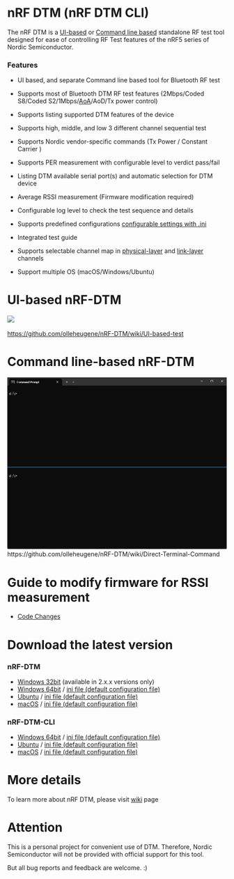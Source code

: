 # nRF DTM (nRF DTM CLI)

The nRF DTM is a [UI-based](https://github.com/olleheugene/nRF-DTM/wiki/UI-based-test) or [Command line based](https://github.com/olleheugene/nRF-DTM/wiki/Direct-Terminal-Command) standalone RF test tool designed for ease of controlling RF Test features of the nRF5 series of Nordic Semiconductor.

### Features 

- UI based, and separate Command line based tool for Bluetooth RF test 

- Supports most of Bluetooth DTM RF test features (2Mbps/Coded S8/Coded S2/1Mbps/[AoA](https://github.com/olleheugene/nRF-DTM/wiki/AoA-test-result)/AoD/Tx power control)
- Supports listing supported DTM features of the device
- Supports high, middle, and low 3 different channel sequential test
- Supports Nordic vendor-specific commands (Tx Power / Constant Carrier )
- Supports PER measurement with configurable level to verdict pass/fail
- Listing DTM available serial port(s) and automatic selection for DTM device
- Average RSSI measurement (Firmware modification required)
- Configurable log level to check the test sequence and details
- Supports predefined configurations [configurable settings with .ini](Release/Windows/nrfdtm_config.ini)
- Integrated test guide
- Supports selectable channel map in [physical-layer](https://github.com/olleheugene/nRF-DTM/raw/master/pics/physical_channels_org.png) and [link-layer](https://github.com/olleheugene/nRF-DTM/raw/master/pics/link_channels_org.png) channels
- Support multiple OS (macOS/Windows/Ubuntu)



# UI-based nRF-DTM

<img src="https://github.com/olleheugene/nRF-DTM/blob/master/pics/DTM_USAGE.gif">

https://github.com/olleheugene/nRF-DTM/wiki/UI-based-test



# Command line-based nRF-DTM
<img src="https://github.com/olleheugene/nRF-DTM/blob/master/pics/cli.gif">
https://github.com/olleheugene/nRF-DTM/wiki/Direct-Terminal-Command



# Guide to modify firmware for RSSI measurement

- [Code Changes](https://github.com/olleheugene/nRF-DTM/wiki/Code-Changes)



# Download the latest version

### nRF-DTM

- [Windows 32bit](https://github.com/olleheugene/nRF-DTM/raw/v2.6.1/Release/Windows_x86/nRF_DTM_x86.exe)  (available in 2.x.x versions only)
- [Windows 64bit](https://github.com/olleheugene/nRF-DTM/raw/master/Release/Windows/nRF_DTM.exe)  / [ini file (default configuration file)](https://github.com/olleheugene/nRF-DTM/blob/master/Release/Windows/nrfdtm_config.ini)
- [Ubuntu](https://github.com/olleheugene/nRF-DTM/raw/master/Release/Ubuntu/nRF_DTM)  / [ini file (default configuration file)](https://github.com/olleheugene/nRF-DTM/blob/master/Release/Ubuntu/nrfdtm_config.ini)
- [macOS](https://github.com/olleheugene/nRF-DTM/raw/master/Release/macOS/nRF_DTM)  / [ini file (default configuration file)](https://github.com/olleheugene/nRF-DTM/blob/master/Release/macOS/nrfdtm_config.ini)

### nRF-DTM-CLI

- [Windows 64bit](https://github.com/olleheugene/nRF-DTM/blob/master/Release/Windows/nRF_DTM_CLI.exe)  / [ini file (default configuration file)](https://github.com/olleheugene/nRF-DTM/blob/master/Release/Windows/nrfdtm_config.ini)
- [Ubuntu](https://github.com/olleheugene/nRF-DTM/raw/master/Release/Ubuntu/nRF_DTM_CLI)  / [ini file (default configuration file)](https://github.com/olleheugene/nRF-DTM/blob/master/Release/Ubuntu/nrfdtm_config.ini)
- [macOS](https://github.com/olleheugene/nRF-DTM/raw/master/Release/macOS/nRF_DTM_CLI)  / [ini file (default configuration file)](https://github.com/olleheugene/nRF-DTM/blob/master/Release/macOS/nrfdtm_config.ini)



# More details

To learn more about nRF DTM, please visit [wiki](https://github.com/olleheugene/nRF-DTM/wiki) page



# Attention 

This is a personal project for convenient use of DTM. 
Therefore, Nordic Semiconductor will not be provided with official support for this tool.


But all bug reports and feedback are welcome. :)
